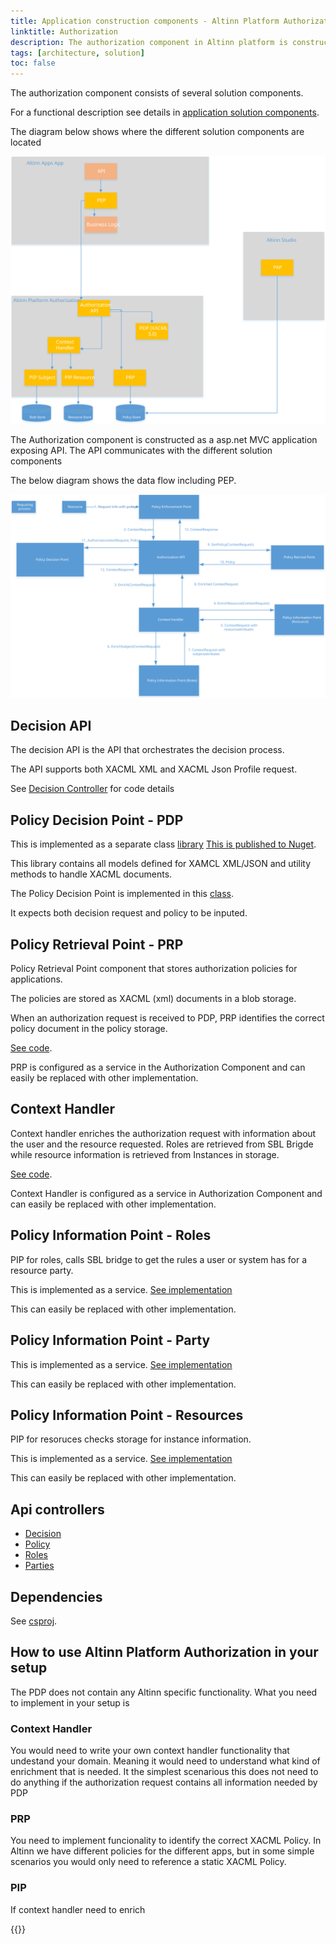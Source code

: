 ```yaml
---
title: Application construction components - Altinn Platform Authorization
linktitle: Authorization
description: The authorization component in Altinn platform is constructed as an asp.net core web API application deployed as a docker container to a Kubernetes cluster.
tags: [architecture, solution]
toc: false
---
```


The authorization component consists of several solution components.

For a functional description see details in [application solution components](../../../../../../solutions/altinn-platform/authorization/).

The diagram below shows where the different solution components are located

![Authorization Solution components](../../../../../../solutions/altinn-platform/authorization/authorization_solution_components.svg "Authorization solution components")

The Authorization component is constructed as a asp.net MVC application exposing API. The API communicates with the different solution components

The below diagram shows the data flow including PEP.

![Data flow authorization](data_flow_authorization.svg "Data flow authorization")

## Decision API

The decision API is the API that orchestrates the decision process.

The API supports both XACML XML and XACML Json Profile request.

See [Decision Controller](https://github.com/Altinn/altinn-studio/blob/master/src/Altinn.Platform/Altinn.Platform.Authorization/Authorization/Controllers/DecisionController.cs) for code details

## Policy Decision Point - PDP

This is implemented as a separate class [library](https://github.com/Altinn/altinn-studio/tree/master/src/Altinn.Platform/Altinn.Platform.Authorization/Altinn.Authorization.ABAC
) [This is published to Nuget](https://www.nuget.org/packages/Altinn.Authorization.ABAC/).

This library contains all models defined for XAMCL XML/JSON and utility methods to handle XACML documents.

The Policy Decision Point is implemented in this [class](https://github.com/Altinn/altinn-studio/blob/master/src/Altinn.Platform/Altinn.Platform.Authorization/Altinn.Authorization.ABAC/PolicyDecisionPoint.cs).

It expects both decision request and policy to be inputed.

## Policy Retrieval Point - PRP

Policy Retrieval Point component that stores authorization policies for applications.

The policies are stored as XACML (xml) documents in a blob storage.

When an authorization request is received to PDP, PRP identifies the correct policy document in the policy storage.

[See code](https://github.com/Altinn/altinn-studio/blob/master/src/Altinn.Platform/Altinn.Platform.Authorization/Authorization/Services/Implementation/PolicyRetrievalPoint.cs).

PRP is configured as a service in the Authorization Component and can easily be replaced with other implementation.

## Context Handler

Context handler enriches the authorization request with information about the user and the resource requested.
Roles are retrieved from SBL Brigde while resource information is retrieved from Instances in storage. 

[See code](https://github.com/Altinn/altinn-studio/blob/master/src/Altinn.Platform/Altinn.Platform.Authorization/Authorization/Services/Implementation/ContextHandler.cs).

Context Handler is configured as a service in Authorization Component and can easily be replaced with other implementation.

## Policy Information Point - Roles

PIP for roles, calls SBL bridge to get the rules a user or system has for a resource party.

This is implemented as a service. [See implementation](https://github.com/Altinn/altinn-studio/blob/master/src/Altinn.Platform/Altinn.Platform.Authorization/Authorization/Services/Implementation/RolesWrapper.cs)

This can easily be replaced with other implementation.

## Policy Information Point - Party

This is implemented as a service. [See implementation](https://github.com/Altinn/altinn-studio/blob/master/src/Altinn.Platform/Altinn.Platform.Authorization/Authorization/Services/Implementation/PartiesWrapper.cs)

This can easily be replaced with other implementation.

## Policy Information Point - Resources

PIP for resoruces checks storage for instance information.

This is implemented as a service. [See implementation](https://github.com/Altinn/altinn-studio/blob/master/src/Altinn.Platform/Altinn.Platform.Authorization/Authorization/Repositories/PolicyInformationRepository.cs)

This can easily be replaced with other implementation.

## Api controllers

- [Decision](https://github.com/Altinn/altinn-studio/blob/master/src/Altinn.Platform/Altinn.Platform.Authorization/Authorization/Controllers/DecisionController.cs)
- [Policy](https://github.com/Altinn/altinn-studio/blob/master/src/Altinn.Platform/Altinn.Platform.Authorization/Authorization/Controllers/PolicyController.cs)
- [Roles](https://github.com/Altinn/altinn-studio/blob/master/src/Altinn.Platform/Altinn.Platform.Authorization/Authorization/Controllers/RolesController.cs)
- [Parties](https://github.com/Altinn/altinn-studio/blob/master/src/Altinn.Platform/Altinn.Platform.Authorization/Authorization/Controllers/PartiesController.cs)

## Dependencies

See [csproj](https://github.com/Altinn/altinn-studio/blob/master/src/Altinn.Platform/Altinn.Platform.Authorization/Authorization/Altinn.Platform.Authorization.csproj).

## How to use Altinn Platform Authorization in your setup

The PDP does not contain any Altinn specific functionality. What you need to implement in your setup is

### Context Handler

You would need to write your own context handler functionality that undestand your domain. Meaning it would need to understand what
kind of enrichment that is needed. It the simplest scenarious this does not need to do anything if the authorization request contains all
information needed by PDP

### PRP

You need to implement funcionality to identify the correct XACML Policy. In Altinn we have different policies for the different apps, but in
some simple scenarios you would only need to reference a static XACML Policy.


### PIP

If context handler need to enrich

{{<children>}}
